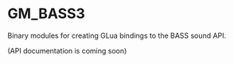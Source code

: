 # GM_BASS3
Binary modules for creating GLua bindings to the BASS sound API.

(API documentation is coming soon)
